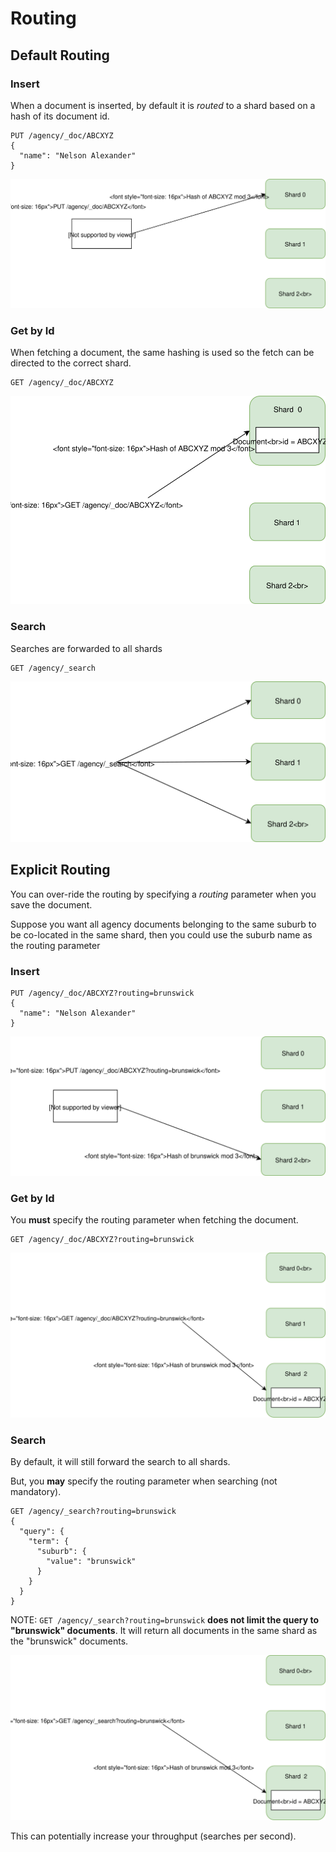 # Routing

## Default Routing

### Insert
When a document is inserted, by default it is _routed_ to a shard based on a hash of its document id.

```
PUT /agency/_doc/ABCXYZ
{
  "name": "Nelson Alexander"
}
```

![Default Routing](./07-routing-diagrams/DefaultRouting.svg)

### Get by Id
When fetching a document, the same hashing is used so the fetch can be directed to the correct shard.

```
GET /agency/_doc/ABCXYZ
```

![Default Routing Fetch by Id](./07-routing-diagrams/DefaultRoutingGet.svg)

### Search
Searches are forwarded to all shards

```
GET /agency/_search
```

![Default Search Routing](./07-routing-diagrams/DefaultSearchRouting.svg)

## Explicit Routing

You can over-ride the routing by specifying a _routing_ parameter when you save the document.

Suppose you want all agency documents belonging to the same suburb to be co-located in the same shard,
then you could use the suburb name as the routing parameter

### Insert

```
PUT /agency/_doc/ABCXYZ?routing=brunswick
{
  "name": "Nelson Alexander"
}
```

![Explicit Routing](./07-routing-diagrams/ExplicitRouting.svg)

### Get by Id

You **must** specify the routing parameter when fetching the document.

```
GET /agency/_doc/ABCXYZ?routing=brunswick
```

![Fetching a routed document](./07-routing-diagrams/ExplicitRoutingGet.svg)

### Search

By default, it will still forward the search to all shards.

But, you **may** specify the routing parameter when searching (not mandatory).

```
GET /agency/_search?routing=brunswick
{
  "query": {
    "term": {
      "suburb": {
        "value": "brunswick"
      }
    }
  }
}
```

NOTE: `GET /agency/_search?routing=brunswick` **does not limit the query to "brunswick" documents**.
It will return all documents in the same shard as the "brunswick" documents.

![Explicit search routing](./07-routing-diagrams/ExplicitRoutingSearch.svg)

This can potentially increase your throughput (searches per second).
